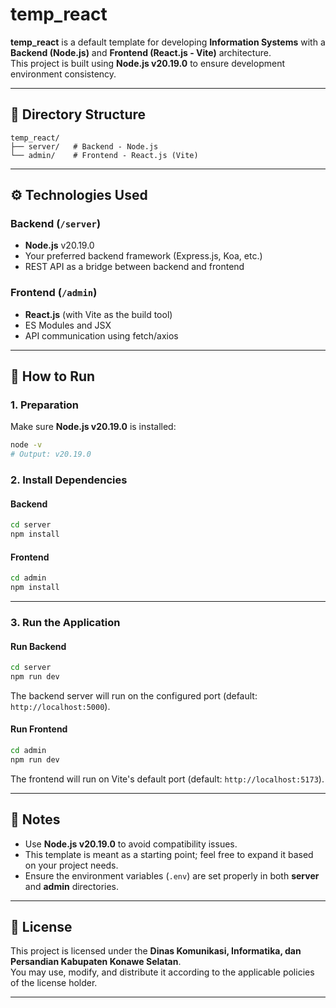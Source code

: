 # temp_react

**temp_react** is a default template for developing **Information Systems** with a **Backend (Node.js)** and **Frontend (React.js - Vite)** architecture.  
This project is built using **Node.js v20.19.0** to ensure development environment consistency.

---

## 📂 Directory Structure

```
temp_react/
├── server/   # Backend - Node.js
└── admin/    # Frontend - React.js (Vite)
```

---

## ⚙️ Technologies Used

### Backend (`/server`)

- **Node.js** v20.19.0
- Your preferred backend framework (Express.js, Koa, etc.)
- REST API as a bridge between backend and frontend

### Frontend (`/admin`)

- **React.js** (with Vite as the build tool)
- ES Modules and JSX
- API communication using fetch/axios

---

## 🚀 How to Run

### 1. Preparation

Make sure **Node.js v20.19.0** is installed:

```bash
node -v
# Output: v20.19.0
```

### 2. Install Dependencies

#### Backend

```bash
cd server
npm install
```

#### Frontend

```bash
cd admin
npm install
```

---

### 3. Run the Application

#### Run Backend

```bash
cd server
npm run dev
```

The backend server will run on the configured port (default: `http://localhost:5000`).

#### Run Frontend

```bash
cd admin
npm run dev
```

The frontend will run on Vite's default port (default: `http://localhost:5173`).

---

## 📌 Notes

- Use **Node.js v20.19.0** to avoid compatibility issues.
- This template is meant as a starting point; feel free to expand it based on your project needs.
- Ensure the environment variables (`.env`) are set properly in both **server** and **admin** directories.

---

## 📝 License

This project is licensed under the **Dinas Komunikasi, Informatika, dan Persandian Kabupaten Konawe Selatan**.  
You may use, modify, and distribute it according to the applicable policies of the license holder.

---
